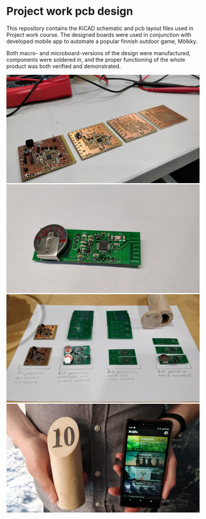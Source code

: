 # Project work pcb design

This repository contains the KiCAD schematic and pcb layout files used in Project work course. The designed boards were used in conjunction with developed mobile app to automate a popular finnish outdoor game, Mölkky.

Both macro- and microboard-versions of the design were manufactured, components were soldered in, and the proper functioning of the whole product was both verified and demonstrated.

![Macroboard manufacturing stages](pics/IMG_20190305_125100.jpg "Macroboard manufacturing stages")
![Final microboard assembled](pics/IMG_20190507_151107.jpg "Final microboard assembled")
![All of the revisions](pics/IMG_20190521_090737.jpg "All of the revisions on display")
![Final product](pics/IMG_20190520_132253.jpg "Final product, with board inside the game pin")
